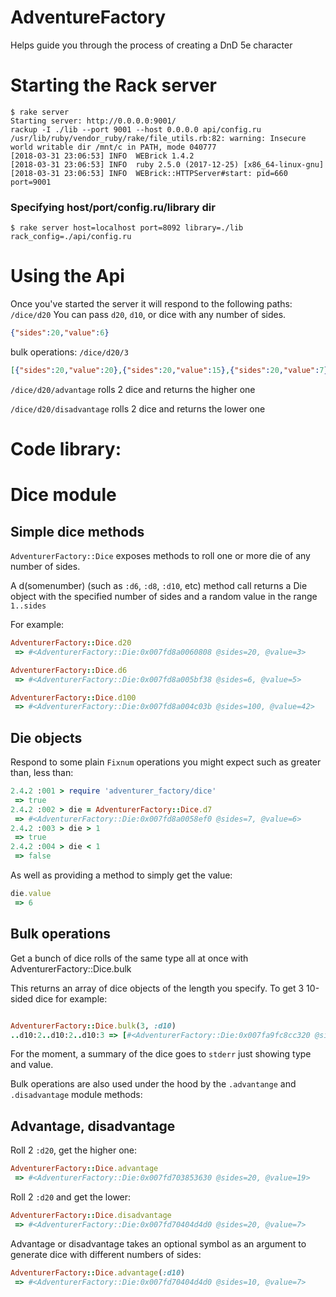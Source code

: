 # AdventureFactory
Helps guide you through the process of creating a DnD 5e character

# Starting the Rack server
```
$ rake server
Starting server: http://0.0.0.0:9001/
rackup -I ./lib --port 9001 --host 0.0.0.0 api/config.ru
/usr/lib/ruby/vendor_ruby/rake/file_utils.rb:82: warning: Insecure world writable dir /mnt/c in PATH, mode 040777
[2018-03-31 23:06:53] INFO  WEBrick 1.4.2
[2018-03-31 23:06:53] INFO  ruby 2.5.0 (2017-12-25) [x86_64-linux-gnu]
[2018-03-31 23:06:53] INFO  WEBrick::HTTPServer#start: pid=660 port=9001
```

### Specifying host/port/config.ru/library dir

```
$ rake server host=localhost port=8092 library=./lib rack_config=./api/config.ru
```

# Using the Api

Once you've started the server it will respond to the following paths:
`/dice/d20`
You can pass `d20`, `d10`,  or dice with any number of sides.
```json
{"sides":20,"value":6}
```

bulk operations:
`/dice/d20/3`
```json
[{"sides":20,"value":20},{"sides":20,"value":15},{"sides":20,"value":7}]
```

`/dice/d20/advantage`
rolls 2 dice and returns the higher one

`/dice/d20/disadvantage`
rolls 2 dice and returns the lower one


# Code library:
# Dice module

## Simple dice methods
`AdventurerFactory::Dice` exposes methods to roll one or more die of any number of sides.

A d(somenumber) (such as `:d6`, `:d8`, `:d10`, etc) method call returns a Die object with the specified number of sides and a random value in the range `1..sides`

For example: 
```ruby
AdventurerFactory::Dice.d20
 => #<AdventurerFactory::Die:0x007fd8a0060808 @sides=20, @value=3>

AdventurerFactory::Dice.d6
 => #<AdventurerFactory::Die:0x007fd8a005bf38 @sides=6, @value=5>

AdventurerFactory::Dice.d100
 => #<AdventurerFactory::Die:0x007fd8a004c03b @sides=100, @value=42>
```

## Die objects

Respond to some plain `Fixnum` operations you might expect such as greater than, less than:
```ruby
2.4.2 :001 > require 'adventurer_factory/dice'
 => true 
2.4.2 :002 > die = AdventurerFactory::Dice.d7
 => #<AdventurerFactory::Die:0x007fd8a0058ef0 @sides=7, @value=6> 
2.4.2 :003 > die > 1
 => true 
2.4.2 :004 > die < 1
 => false 
```

As well as providing a method to simply get the value:
```ruby
die.value
 => 6 
```

## Bulk operations

Get a bunch of dice rolls of the same type all at once with AdventurerFactory::Dice.bulk

This returns an array of dice objects of the length you specify.
To get 3 10-sided dice for example:

```ruby

AdventurerFactory::Dice.bulk(3, :d10)
..d10:2..d10:2..d10:3 => [#<AdventurerFactory::Die:0x007fa9fc8cc320 @sides=10, @value=2>, #<AdventurerFactory::Die:0x007fa9fc8cc1e0 @sides=10, @value=2>, #<AdventurerFactory::Die:0x007fa9fc8cc0c8 @sides=10, @value=3>] 
```

For the moment, a summary of the dice goes to `stderr` just showing type and value.

Bulk operations are also used under the hood by the `.advantange` and `.disadvantage` module methods:

## Advantage, disadvantage

Roll 2 `:d20`, get the higher one:
```ruby
AdventurerFactory::Dice.advantage
 => #<AdventurerFactory::Die:0x007fd703853630 @sides=20, @value=19> 
```

Roll 2 `:d20` and get the lower:

```ruby
AdventurerFactory::Dice.disadvantage
 => #<AdventurerFactory::Die:0x007fd70404d4d0 @sides=20, @value=7> 
```

Advantage or disadvantage takes an optional symbol as an argument to generate dice with different numbers of sides:
```ruby
AdventurerFactory::Dice.advantage(:d10)
 => #<AdventurerFactory::Die:0x007fd70404d4d0 @sides=10, @value=7> 
```
